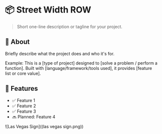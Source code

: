 # 📦 Street Width ROW

> Short one-line description or tagline for your project.

## 📖 About

Briefly describe what the project does and who it's for.

Example:
This is a [type of project] designed to [solve a problem / perform a function]. Built with [language/framework/tools used], it provides [feature list or core value].

## 🚀 Features

- ✅ Feature 1
- ✅ Feature 2
- ✅ Feature 3
- 🔜 Planned: Feature 4

![Las Vegas Sign]((las vegas sign.png))

